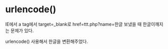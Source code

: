 # urlencode()

IE에서 a tag에서 target=_blank로
   href=ttt.php?name=한글 보냈을 때 한글이깨지는 문제가 있다.

   urlencode() 사용해서 한글을 변환해주었다.
